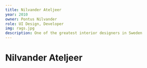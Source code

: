 ```yaml
---
title: Nilvander Ateljeer
year: 2010
owner: Pontus Nilvander
role: UI Design, Developer
img: rags.jpg
description: One of the greatest interior designers in Sweden
---
```


# Nilvander Ateljeer
